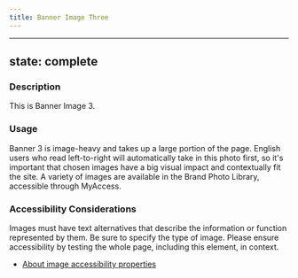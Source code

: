 ```yaml
---
title: Banner Image Three
---
```


---
state: complete
---

### Description
This is Banner Image 3.

### Usage
Banner 3 is image-heavy and takes up a large portion of the page. English users who read left-to-right will automatically take in this photo first, so it's important that chosen images have a big visual impact and contextually fit the site. A variety of images are available in the Brand Photo Library, accessible through MyAccess.

### Accessibility Considerations
Images must have text alternatives that describe the information or function represented by them. Be sure to specify the type of image. Please ensure accessibility by testing the whole page, including this element, in context.

* <a href="https://www.w3.org/WAI/tutorials/images/">About image accessibility properties</a>

<!-- ### SEO Considerations
This section is left intentionally blank and is for future consideration.

### Technical Considerations
Anything special technical-wise will be shared here. -->
